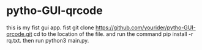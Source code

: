 # pytho-GUI-qrcode
this is my fist gui app.
fist git clone https://github.com/yourider/pytho-GUI-qrcode.git
cd to the location of the file.
and run the command pip install -r rq.txt.
then run python3 main.py.

